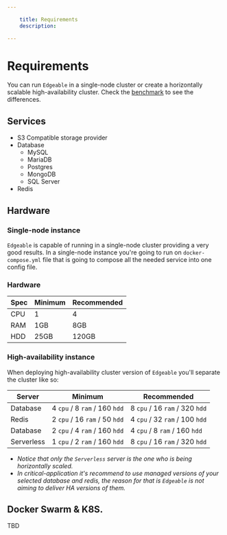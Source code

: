 ```yaml
---

    title: Requirements
    description: 

---
```


# Requirements

You can run `Edgeable` in a single-node cluster or create a horizontally scalable high-availability cluster.
Check the [benchmark](./benchmarks.md) to see the differences.

## Services

- S3 Compatible storage provider
- Database
    - MySQL
    - MariaDB
    - Postgres
    - MongoDB
    - SQL Server
- Redis

## Hardware

### Single-node instance

`Edgeable` is capable of running in a single-node cluster providing a very good results.
In a single-node instance you're going to run on `docker-compose.yml` file that is going to
compose all the needed service into one config file.

### Hardware

| Spec | Minimum | Recommended | 
|:-----|---------|-------------| 
| CPU  | 1       | 4           |
| RAM  | 1GB     | 8GB         |
| HDD  | 25GB    | 120GB       |

### High-availability instance

When deploying high-availability cluster version of `Edgeable` you'll separate the cluster like so:

| Server     | Minimum                       | Recommended                    |
|------------|-------------------------------|--------------------------------|
| Database   | 4 `cpu` / 8 `ram` / 160 `hdd` | 8 `cpu` / 16 `ram` / 320 `hdd` |
| Redis      | 2 `cpu` / 16 `ram` / 50 `hdd` | 4 `cpu` / 32 `ram` / 100 `hdd` |
| Database   | 2 `cpu` / 4 `ram` / 160 `hdd` | 4 `cpu` / 8 `ram` / 160 `hdd`  |
| Serverless | 1 `cpu` / 2 `ram` / 160 `hdd` | 8 `cpu` / 16 `ram` / 320 `hdd` |

- _Notice that only the `Serverless` server is the one who is being horizontally scaled._
- _In critical-application it's recommend to use managed versions of your selected database and redis, the
reason for that is `Edgeable` is not aiming to deliver HA versions of them._

## Docker Swarm & K8S.
TBD